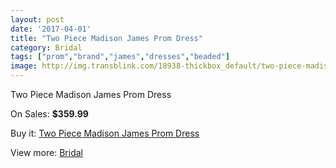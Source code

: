 ```yaml
---
layout: post
date: '2017-04-01'
title: "Two Piece Madison James Prom Dress"
category: Bridal
tags: ["prom","brand","james","dresses","beaded"]
image: http://img.transblink.com/18938-thickbox_default/two-piece-madison-james-prom-dress.jpg
---
```

Two Piece Madison James Prom Dress

On Sales: **$359.99**
<a href="https://www.transblink.com/en/bridal/5920-two-piece-madison-james-prom-dress.html"><amp-img layout="responsive" width="600" height="600" src="//img.transblink.com/18938-thickbox_default/two-piece-madison-james-prom-dress.jpg" alt="Two Piece Madison James Prom Dress 0" /></a>
<a href="https://www.transblink.com/en/bridal/5920-two-piece-madison-james-prom-dress.html"><amp-img layout="responsive" width="600" height="600" src="//img.transblink.com/18942-thickbox_default/two-piece-madison-james-prom-dress.jpg" alt="Two Piece Madison James Prom Dress 1" /></a>
<a href="https://www.transblink.com/en/bridal/5920-two-piece-madison-james-prom-dress.html"><amp-img layout="responsive" width="600" height="600" src="//img.transblink.com/18941-thickbox_default/two-piece-madison-james-prom-dress.jpg" alt="Two Piece Madison James Prom Dress 2" /></a>
<a href="https://www.transblink.com/en/bridal/5920-two-piece-madison-james-prom-dress.html"><amp-img layout="responsive" width="600" height="600" src="//img.transblink.com/18940-thickbox_default/two-piece-madison-james-prom-dress.jpg" alt="Two Piece Madison James Prom Dress 3" /></a>
<a href="https://www.transblink.com/en/bridal/5920-two-piece-madison-james-prom-dress.html"><amp-img layout="responsive" width="600" height="600" src="//img.transblink.com/18939-thickbox_default/two-piece-madison-james-prom-dress.jpg" alt="Two Piece Madison James Prom Dress 4" /></a>

Buy it: [Two Piece Madison James Prom Dress](https://www.transblink.com/en/bridal/5920-two-piece-madison-james-prom-dress.html "Two Piece Madison James Prom Dress")

View more: [Bridal](https://www.transblink.com/en/3-bridal "Bridal")
